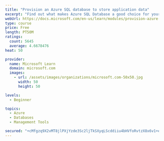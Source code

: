 ```yaml
---
title: "Provision an Azure SQL database to store application data"
excerpt: "Find out what makes Azure SQL Database a good choice for your relational database, how to create the database from the portal and connect with Azure Cloud Shell."
webUrl: https://docs.microsoft.com/en-us/learn/modules/provision-azure-sql-db/
type: course
price: Free
length: PT50M
ratings:
  count: 5645
  average: 4.6678476
heat: 50

provider:
  name: Microsoft Learn
  domain: microsoft.com
  images:
    - url: /assets/images/organizations/microsoft.com-50x50.jpg
      width: 50
      height: 50

levels:
  - Beginner

topics:
  - Azure
  - Databases
  - Management Tools

secured: "+cMfgzq9X2vMT8jlPXjYzde3Sc2ljTkSXyqLScddiiu4bHVfoRvtzX8x6v1+eqbO1DUpvGOodTrjMCDDEkbECzj7qn3IsIs7BZhd4qep5zJYbAfFu9NTqgzL3mMIey+f+gHNiM96wxnQMU59TzGScWQx4cNP+K09+GQTMyBS/MqU2uVmHWe/gZVGKZFT3GhAVyGbuHyrC6dmOA4XJvtNKbS7DaW/aEvc4PuwpO5UbqD+ybsjG+RHYJK9ViCre/pkr12blr6ooD5sMAr4fIAC4SQXxL2HdVJINogjCJVaSC8KDwGQGmttHZwAWhPyIyif6ANK4ztheth6Ldzui9VSIh1m/3ByYA5VXt/ijD0Sq30iVkBKJZ+MWVOTF1GmNAWBSwGJn4g5tMe4r9tMaK2OKMtxjKoGfHjickNeZNEx5cc=;5H5ToFwI8fS/d7Q8tItmIg=="
---
```


